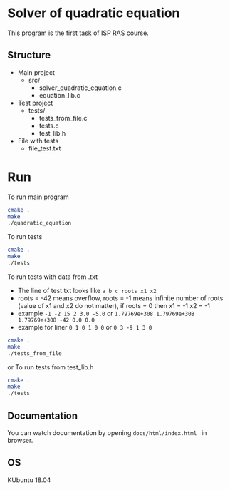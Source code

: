 # Solver of quadratic equation
This program is the first task of ISP RAS course.
## Structure
- Main project 
    - src/
      - solver_quadratic_equation.c 
      - equation_lib.c
- Test project
    - tests/
      - tests_from_file.c
      - tests.c
      - test_lib.h
- File with tests
  - file_test.txt

# Run
To run main program

```bash
cmake .
make
./quadratic_equation
```

To run tests

```bash
cmake .
make
./tests
```
To run tests with data from .txt
- The line of test.txt looks like ``` a b c roots x1 x2 ```
- roots = -42 means overflow, roots = -1 means infinite number of roots (value of x1 and x2 do not matter), if roots = 0 then x1 = -1 x2 = -1
- example ```-1 -2 15 2 3.0 -5.0``` or ```1.79769e+308 1.79769e+308 1.79769e+308 -42 0.0 0.0```
- example for liner ```0 1 0 1 0 0``` or
                       ```0 3 -9 1 3 0```
```bash
cmake .
make
./tests_from_file
```
or To run tests from test_lib.h
```bash
cmake .
make
./tests
```

## Documentation
You can watch documentation by opening
```docs/html/index.html ``` in browser.
## OS
 KUbuntu 18.04